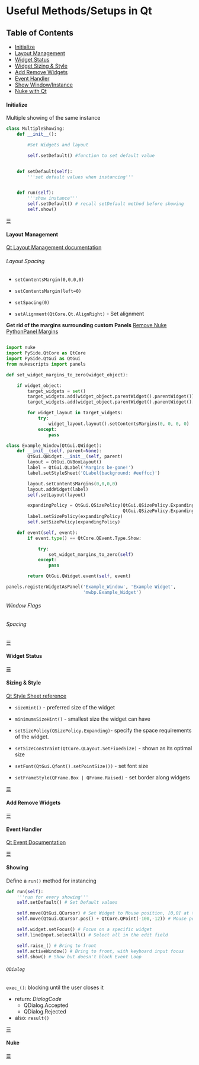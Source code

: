 # Useful Methods/Setups in Qt

## Table of Contents
- [Initialize](#Initialize)
- [Layout Management](#Layout-Mangement)
- [Widget Status](#Widget-Status)
- [Widget Sizing & Style](#Widget-Sizing-&-Style)
- [Add Remove Widgets](#Add-Remove-Widgets)
- [Event Handler](#Event-Handler)
- [Show Window/Instance](#Showing)
- [Nuke with Qt](#Nuke)


#### Initialize
Multiple showing of the same instance
```python
class MultipleShowing:
	def __init__():

		#Set Widgets and layout

		self.setDefault() #function to set default value


	def setDefault(self):
		'''set default values when instancing'''


	def run(self):
		'''show instance'''
		self.setDefault() # recall setDefault method before showing
		self.show()
```

[&#9776;](#Table-of-Contents)


#### Layout Management
[Qt Layout Management documentation](https://doc.qt.io/qt-5/layout.html)

###### Layout Spacing
- `setContentsMargin(0,0,0,0)`
- `setContentsMargin(left=0)`
- `setSpacing(0)`

- `setAlignment(QtCore.Qt.AlignRight)` - Set alignment

**Get rid of the margins surrounding custom Panels**
[Remove Nuke PythonPanel Margins](https://stackoverflow.com/questions/43224402/how-to-create-custom-panel-without-framing-via-python-in-nuke)
```python

import nuke
import PySide.QtCore as QtCore
import PySide.QtGui as QtGui
from nukescripts import panels

def set_widget_margins_to_zero(widget_object):

    if widget_object:
        target_widgets = set()
        target_widgets.add(widget_object.parentWidget().parentWidget())
        target_widgets.add(widget_object.parentWidget().parentWidget().parentWidget().parentWidget())

        for widget_layout in target_widgets:
            try:
                widget_layout.layout().setContentsMargins(0, 0, 0, 0)
            except:
                pass

class Example_Window(QtGui.QWidget):
    def __init__(self, parent=None):
        QtGui.QWidget.__init__(self, parent)
        layout = QtGui.QVBoxLayout()
        label = QtGui.QLabel('Margins be-gone!')
        label.setStyleSheet('QLabel{background: #eeffcc}')

        layout.setContentsMargins(0,0,0,0)
        layout.addWidget(label)
        self.setLayout(layout)

        expandingPolicy = QtGui.QSizePolicy(QtGui.QSizePolicy.Expanding,
                                            QtGui.QSizePolicy.Expanding)
        label.setSizePolicy(expandingPolicy)
        self.setSizePolicy(expandingPolicy)

    def event(self, event):
        if event.type() == QtCore.QEvent.Type.Show:

            try:
                set_widget_margins_to_zero(self)
            except:
                pass

        return QtGui.QWidget.event(self, event)

panels.registerWidgetAsPanel('Example_Window', 'Example Widget',
                             'mwbp.Example_Widget')

```
###### Window Flags

###### Spacing



[&#9776;](#Table-of-Contents)


#### Widget Status

[&#9776;](#Table-of-Contents)


#### Sizing & Style
[Qt Style Sheet reference](https://doc.qt.io/qt-5/stylesheet-reference.html)

- `sizeHint()` - preferred size of the widget
- `minimumsSizeHint()` - smallest size the widget can have
- `setSizePolicy(QSizePolicy.Expanding)`- specify the space requirements of the widget.
- `setSizeConstraint(QtCore.QLayout.SetFixedSize)` - shown as its optimal size
- `setFont(QtGui.Qfont().setPointSize())` - set font size

- `setFrameStyle(QFrame.Box | QFrame.Raised)` - set border along widgets


[&#9776;](#Table-of-Contents)


#### Add Remove Widgets

[&#9776;](#Table-of-Contents)

#### Event Handler
[Qt Event Documentation](https://doc.qt.io/qtforpython/overviews/eventsandfilters.html#event-handlers)

[&#9776;](#Table-of-Contents)

#### Showing
Define a `run()` method for instancing
```python
def run(self):
	'''run for every showing'''
	self.setDefault() # Set Default values

	self.move(QtGui.QCursor) # Set Widget to Mouse position, [0,0] at top-left corner
	self.move(QtGui.QCursor.pos() + QtCore.QPoint(-100,-12)) # Mouse positon with offset

	self.widget.setFocus() # Focus on a specific widget
	self.lineInput.selectAll() # Select all in the edit field

	self.raise_() # Bring to front
	self.activeWindow() # Bring to front, with keyboard input focus
	self.show() # Show but doesn't block Event Loop
```

###### `QDialog`
`exec_()`: blocking until the user closes it
 - return: *DialogCode*
 	- QDialog.Accepted
 	- QDialog.Rejected
 - also: `result()`



[&#9776;](#Table-of-Contents)


#### Nuke

[&#9776;](#Table-of-Contents)
